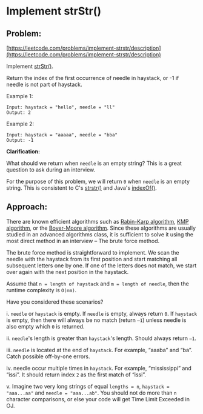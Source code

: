 # Implement strStr()

## Problem:
[https://leetcode.com/problems/implement-strstr/description](https://leetcode.com/problems/implement-strstr/description)

Implement [strStr()](http://www.cplusplus.com/reference/cstring/strstr).

Return the index of the first occurrence of needle in haystack, or -1 if needle is not part of haystack.

Example 1:
```
Input: haystack = "hello", needle = "ll"
Output: 2
```

Example 2:
```
Input: haystack = "aaaaa", needle = "bba"
Output: -1
```

**Clarification:**

What should we return when `needle` is an empty string? This is a great question to ask during an interview.

For the purpose of this problem, we will return `0` when `needle` is an empty string. This is consistent to C's [strstr()](http://www.cplusplus.com/reference/cstring/strstr) and Java's [indexOf()](https://docs.oracle.com/javase/7/docs/api/java/lang/String.html#indexOf(java.lang.String)).

## Approach:

There are known efficient algorithms such as [Rabin-Karp algorithm](https://en.wikipedia.org/wiki/Rabin%E2%80%93Karp_algorithm), [KMP algorithm](https://en.wikipedia.org/wiki/Knuth%E2%80%93Morris%E2%80%93Pratt_algorithm), or the [Boyer-Moore algorithm](https://en.wikipedia.org/wiki/Boyer%E2%80%93Moore_string-search_algorithm). Since these algorithms are usually studied in an advanced algorithms class, it is sufficient to solve it using the most direct method in an interview – The brute force method.

The brute force method is straightforward to implement. We scan the needle with the haystack from its first position and start matching all subsequent letters one by one. If one of the letters does not match, we start over again with the next position in the haystack.

Assume that `n = length of haystack` and `m = length of needle`, then the runtime complexity is `O(nm)`.

Have you considered these scenarios?

i. `needle` or `haystack` is empty. If `needle` is empty, always return `0`. If `haystack` is empty, then there will always be no match (return `–1`) unless needle is also empty which `0` is returned.

ii. `needle`'s length is greater than `haystack`'s length. Should always return `–1`.

iii. `needle` is located at the end of `haystack`. For example, “aaaba” and “ba”. Catch
possible off-by-one errors.

iv. needle occur multiple times in `haystack`. For example, “mississippi” and
“issi”. It should return index `2` as the first match of “issi”.

v. Imagine two very long strings of equal `lengths = n`, `haystack = "aaa...aa"` and `needle = "aaa...ab"`. You should not do more than `n` character comparisons, or else your code will get Time Limit Exceeded in OJ.
